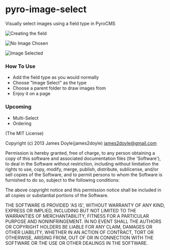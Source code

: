 pyro-image-select
=================

Visually select images using a field type in PyroCMS

![Creating the field](https://raw.github.com/james2doyle/pyro-image-select/master/screen1.png)

![No Image Chosen](https://raw.github.com/james2doyle/pyro-image-select/master/screen2.png)

![Image Selected](https://raw.github.com/james2doyle/pyro-image-select/master/screen3.png)

### How To Use

* Add the field type as you would normally
* Choose "Image Select" as the type
* Choose a parent folder to draw images from
* Enjoy it on a page

### Upcoming

* Multi-Select
* Ordering

(The MIT License)

Copyright (c) 2013 James Doyle(james2doyle) james2doyle@gmail.com

Permission is hereby granted, free of charge, to any person obtaining
a copy of this software and associated documentation files (the
'Software'), to deal in the Software without restriction, including
without limitation the rights to use, copy, modify, merge, publish,
distribute, sublicense, and/or sell copies of the Software, and to
permit persons to whom the Software is furnished to do so, subject to
the following conditions:

The above copyright notice and this permission notice shall be
included in all copies or substantial portions of the Software.

THE SOFTWARE IS PROVIDED 'AS IS', WITHOUT WARRANTY OF ANY KIND,
EXPRESS OR IMPLIED, INCLUDING BUT NOT LIMITED TO THE WARRANTIES OF
MERCHANTABILITY, FITNESS FOR A PARTICULAR PURPOSE AND NONINFRINGEMENT.
IN NO EVENT SHALL THE AUTHORS OR COPYRIGHT HOLDERS BE LIABLE FOR ANY
CLAIM, DAMAGES OR OTHER LIABILITY, WHETHER IN AN ACTION OF CONTRACT,
TORT OR OTHERWISE, ARISING FROM, OUT OF OR IN CONNECTION WITH THE
SOFTWARE OR THE USE OR OTHER DEALINGS IN THE SOFTWARE.